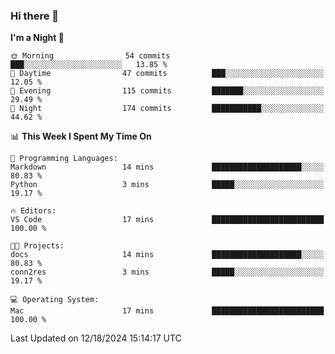 ### Hi there 👋

<!--
**ALiersEL/ALiersEL** is a ✨ _special_ ✨ repository because its `README.md` (this file) appears on your GitHub profile.

Here are some ideas to get you started:

- 🔭 I’m currently working on ...
- 🌱 I’m currently learning ...
- 👯 I’m looking to collaborate on ...
- 🤔 I’m looking for help with ...
- 💬 Ask me about ...
- 📫 How to reach me: ...
- 😄 Pronouns: ...
- ⚡ Fun fact: ...
-->

<!--START_SECTION:waka-->
**I'm a Night 🦉** 

```text
🌞 Morning                54 commits          ███░░░░░░░░░░░░░░░░░░░░░░   13.85 % 
🌆 Daytime                47 commits          ███░░░░░░░░░░░░░░░░░░░░░░   12.05 % 
🌃 Evening                115 commits         ███████░░░░░░░░░░░░░░░░░░   29.49 % 
🌙 Night                  174 commits         ███████████░░░░░░░░░░░░░░   44.62 % 
```


📊 **This Week I Spent My Time On** 

```text
💬 Programming Languages: 
Markdown                 14 mins             ████████████████████░░░░░   80.83 % 
Python                   3 mins              █████░░░░░░░░░░░░░░░░░░░░   19.17 % 

🔥 Editors: 
VS Code                  17 mins             █████████████████████████   100.00 % 

🐱‍💻 Projects: 
docs                     14 mins             ████████████████████░░░░░   80.83 % 
conn2res                 3 mins              █████░░░░░░░░░░░░░░░░░░░░   19.17 % 

💻 Operating System: 
Mac                      17 mins             █████████████████████████   100.00 % 
```


 Last Updated on 12/18/2024 15:14:17 UTC
<!--END_SECTION:waka-->
